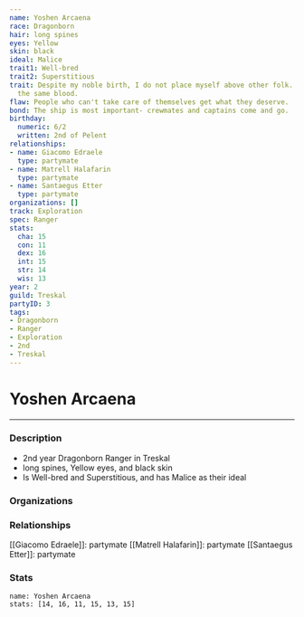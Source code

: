 ```yaml
---
name: Yoshen Arcaena
race: Dragonborn
hair: long spines
eyes: Yellow
skin: black
ideal: Malice
trait1: Well-bred
trait2: Superstitious
trait: Despite my noble birth, I do not place myself above other folk. We all have
  the same blood.
flaw: People who can't take care of themselves get what they deserve.
bond: The ship is most important- crewmates and captains come and go.
birthday:
  numeric: 6/2
  written: 2nd of Pelent
relationships:
- name: Giacomo Edraele
  type: partymate
- name: Matrell Halafarin
  type: partymate
- name: Santaegus Etter
  type: partymate
organizations: []
track: Exploration
spec: Ranger
stats:
  cha: 15
  con: 11
  dex: 16
  int: 15
  str: 14
  wis: 13
year: 2
guild: Treskal
partyID: 3
tags:
- Dragonborn
- Ranger
- Exploration
- 2nd
- Treskal
---
```

# Yoshen Arcaena
---
### Description
- 2nd year Dragonborn Ranger in Treskal
- long spines, Yellow eyes, and black skin
- Is Well-bred and Superstitious, and has Malice as their ideal

### Organizations
### Relationships
[[Giacomo Edraele]]: partymate
[[Matrell Halafarin]]: partymate
[[Santaegus Etter]]: partymate
### Stats
```statblock
name: Yoshen Arcaena
stats: [14, 16, 11, 15, 13, 15]
```